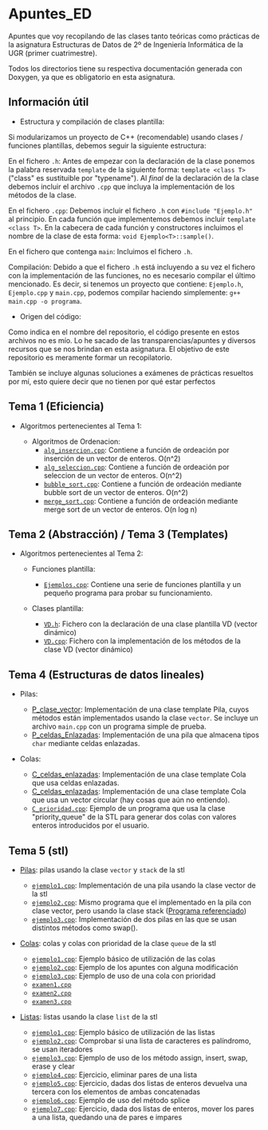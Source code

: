 # Apuntes_ED

Apuntes que voy recopilando de las clases tanto teóricas como prácticas de la asignatura Estructuras de Datos
de 2º de Ingeniería Informática de la UGR (primer cuatrimestre).  
  
Todos los directorios tiene su respectiva documentación generada con Doxygen, ya que es obligatorio en esta asignatura.

## Información útil

- Estructura y compilación de clases plantilla:  
  
Si modularizamos un proyecto de C++ (recomendable) usando clases / funciones plantillas, debemos seguir la siguiente estructura:

En el fichero `.h`: Antes de empezar con la declaración de la clase ponemos la palabra reservada `template` de la siguiente forma: `template <class T>` ("class" es sustituible por "typename"). Al _final_ de la declaración de la clase debemos incluir el archivo `.cpp` que incluya la implementación de los métodos de la clase.  

En el fichero `.cpp`: Debemos incluir el fichero `.h` con `#include "Ejemplo.h"` al principio. En cada función que implementemos debemos incluir `template <class T>`. En la cabecera de cada función y constructores incluimos el nombre de la clase de esta forma: `void Ejemplo<T>::sample()`.  

En el fichero que contenga `main`: Incluimos el fichero `.h`.  

Compilación: Debido a que el fichero `.h` está incluyendo a su vez el fichero con la implementación de las funciones, no es necesario compilar el último mencionado. Es decir, si tenemos un proyecto que contiene: `Ejemplo.h`, `Ejemplo.cpp` y `main.cpp`, podemos compilar haciendo simplemente: `g++ main.cpp -o programa`.

- Origen del código:

Como indica en el nombre del repositorio, el código presente en estos archivos no es mío. Lo he sacado de las transparencias/apuntes y diversos recursos que se nos brindan en esta asignatura. El objetivo de este repositorio es meramente formar un recopilatorio.  

También se incluye algunas soluciones a exámenes de prácticas resueltos por mí, esto quiere decir que no tienen por qué estar perfectos

## Tema 1 (Eficiencia)

- Algoritmos pertenecientes al Tema 1:  

	- Algoritmos de Ordenacion:
		- [`alg_insercion.cpp`](Algoritmos_Ordenacion/alg_insercion.cpp): Contiene a función de ordeación por inserción de un vector de enteros. O(n^2)
		- [`alg_seleccion.cpp`](Algoritmos_Ordenacion/alg_seleccion.cpp): Contiene a función de ordeación por seleccion de un vector de enteros. O(n^2)
		- [`bubble_sort.cpp`](Algoritmos_Ordenacion/bubble_sort.cpp): Contiene a función de ordeación mediante bubble sort de un vector de enteros. O(n^2)
		- [`merge_sort.cpp`](Algoritmos_Ordenacion/merge_sort.cpp): Contiene a función de ordeación mediante merge sort de un vector de enteros. O(n log n)

## Tema 2 (Abstracción) / Tema 3 (Templates)

- Algoritmos pertenecientes al Tema 2:  

	- Funciones plantilla:
		- [`Ejemplos.cpp`](Funciones_Plantilla/Ejemplos.cpp): Contiene una serie de funciones plantilla y un pequeño programa para probar su funcionamiento.  

	- Clases plantilla: 
		- [`VD.h`](Clases_Plantilla/VD.h): Fichero con la declaración de una clase plantilla VD (vector dinámico) 
		- [`VD.cpp`](Clases_Plantilla/VD.cpp): Fichero con la implementación de los métodos de la clase VD (vector dinámico)

## Tema 4 (Estructuras de datos lineales)

- Pilas:  

	- [P_clase_vector](Estructuras_Datos_Lineales/Pilas/P_clase_vector): Implementación de una clase template Pila, cuyos métodos están implementados usando la clase `vector`. Se incluye un archivo `main.cpp` con un programa simple de prueba.
	- [P_celdas_Enlazadas](Estructuras_Datos_Lineales/Pilas/P_celdas_Enlazadas): Implementación de una pila que almacena tipos `char` mediante celdas enlazadas.

- Colas:  

	- [C_celdas_enlazadas](Estructuras_Datos_Lineales/Colas/P_celdas_enlazadas): Implementación de una clase template Cola que usa celdas enlazadas.
	- [C_celdas_enlazadas](Estructuras_Datos_Lineales/Colas/P_celdas_enlazadas): Implementación de una clase template Cola que usa un vector circular (hay cosas que aún no entiendo).
	- [`C_prioridad.cpp`](Estructuras_Datos_Lineales/Colas/C_prioridad/C_prioridad.cpp): Ejemplo de un programa que usa la clase "priority_queue" de la STL para generar dos colas con valores enteros introducidos por el usuario.

## Tema 5 (stl)

- [Pilas](stl/Pilas): pilas usando la clase `vector` y `stack` de la stl

	- [`ejemplo1.cpp`](stl/Pilas/ejemplo1.cpp): Implementación de una pila usando la clase vector de la stl  
	- [`ejemplo2.cpp`](stl/Pilas/ejemplo1.cpp): Mismo programa que el implementado en la pila con clase vector, pero usando la clase stack ([Programa referenciado](Estructuras_Datos_Lineales/Pilas/P_clase_vector/main.cpp)) 
	- [`ejemplo3.cpp`](stl/Pilas/ejemplo1.cpp): Implementación de dos pilas en las que se usan distintos métodos como swap().

- [Colas](stl/Colas): colas y colas con prioridad de la clase `queue` de la stl

	- [`ejemplo1.cpp`](stl/Colas/ejemplo1.cpp): Ejemplo básico de utilización de las colas
	- [`ejemplo2.cpp`](stl/Colas/ejemplo2.cpp): Ejemplo de los apuntes con alguna modificación
	- [`ejemplo3.cpp`](stl/Colas/ejemplo3.cpp): Ejemplo de uso de una cola con prioridad
	- [`examen1.cpp`](stl/Colas/examen1.cpp)
	- [`examen2.cpp`](stl/Colas/examen2.cpp)
	- [`examen3.cpp`](stl/Colas/examen3.cpp)

- [Listas](stl/Listas): listas usando la clase `list` de la stl
	- [`ejemplo1.cpp`](stl/Listas/ejemplo1.cpp): Ejemplo básico de utilización de las listas
	- [`ejemplo2.cpp`](stl/Listas/ejemplo2.cpp): Comprobar si una lista de caracteres es palíndromo, se usan iteradores
	- [`ejemplo3.cpp`](stl/Listas/ejemplo3.cpp): Ejemplo de uso de los método assign, insert, swap, erase y clear
	- [`ejemplo4.cpp`](stl/Listas/ejemplo4.cpp): Ejercicio, eliminar pares de una lista
	- [`ejemplo5.cpp`](stl/Listas/ejemplo5.cpp): Ejercicio, dadas dos listas de enteros devuelva una tercera con los elementos de ambas concatenadas
	- [`ejemplo6.cpp`](stl/Listas/ejemplo6.cpp): Ejemplo de uso del método splice
	- [`ejemplo7.cpp`](stl/Listas/ejemplo7.cpp): Ejercicio, dada dos listas de enteros, mover los pares a una lista, quedando una de pares e impares


